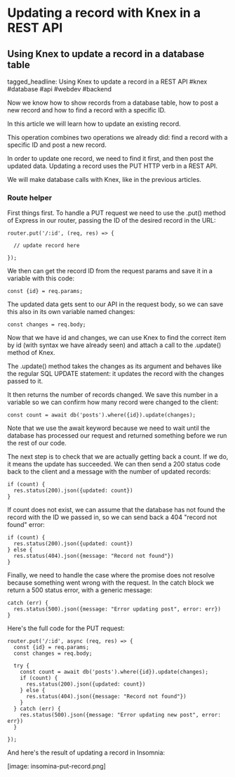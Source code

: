# Updating a record with Knex in a REST API
## Using Knex to update a record in a database table

tagged_headline: Using Knex to update a record in a REST API #knex #database #api #webdev #backend



Now we know how to show records from a database table, how to post a new record and how to find a record with a specific ID.

In this article we will learn how to update an existing record.

This operation combines two operations we already did: find a record with a specific ID and post a new record.

In order to update one record, we need to find it first, and then post the updated data.
Updating a record uses the PUT HTTP verb in a REST API.

We will make database calls with Knex, like in the previous articles.

### Route helper

First things first. To handle a PUT request we need to use the .put() method of Express in our router, passing the ID of the desired record in the URL:

```
router.put('/:id', (req, res) => {

  // update record here

});
```

We then can get the record ID from the request params and save it in a variable with this code:

```
const {id} = req.params;
```

The updated data gets sent to our API in the request body, so we can save this also in its own variable named changes:

```
const changes = req.body;
```

Now that we have id and changes, we can use Knex to find the correct item by id (with syntax we have already seen) and attach a call to the .update() method of Knex.

The .update() method takes the changes as its argument and behaves like the regular SQL UPDATE statement: it updates the record with the changes passed to it.  

It then returns the number of records changed. We save this number in a variable so we can confirm how many record were changed to the client:

```
const count = await db('posts').where({id}).update(changes);
```

Note that we use the await keyword because we need to wait until the database has processed our request and returned something before we run the rest of our code.

The next step is to check that we are actually getting back a count. If we do, it means the update has succeeded. We can then send a 200 status code back to the client and a message with the number of updated records:

```
if (count) {
  res.status(200).json({updated: count})
}
```

If count does not exist, we can assume that the database has not found the record with the ID we passed in, so we can send back a 404 "record not found" error:


```
if (count) {
  res.status(200).json({updated: count})
} else {
  res.status(404).json({message: "Record not found"})
}
```

Finally, we need to handle the case where the promise does not resolve because something went wrong with the request.
In the catch block we return a 500 status error, with a generic message:


```
catch (err) {
  res.status(500).json({message: "Error updating post", error: err})
}
```

Here's the full code for the PUT request:

```
router.put('/:id', async (req, res) => {
  const {id} = req.params;
  const changes = req.body;

  try {
    const count = await db('posts').where({id}).update(changes);
    if (count) {
      res.status(200).json({updated: count})
    } else {
      res.status(404).json({message: "Record not found"})
    }
  } catch (err) {
    res.status(500).json({message: "Error updating new post", error: err})
  }

});
```

And here's the result of updating a record in Insomnia:

[image: insomina-put-record.png]
